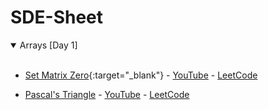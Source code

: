 # SDE-Sheet
<details open>
<summary> Arrays [Day 1] </summary>
<br>
 
  
- [Set Matrix Zero](https://github.com/jayanth-tjvrr/SDE-Sheet/blob/main/Arrays%20%5BDay%201%5D/1_Set_Matrix_Zeros.md){:target="\_blank"} - [YouTube](https://www.youtube.com/watch?v=M65xBewcqcI&list=PLgUwDviBIf0rPG3Ictpu74YWBQ1CaBkm2&index=8) - [LeetCode](https://leetcode.com/problems/set-matrix-zeroes/)

- [Pascal's Triangle](https://github.com/jayanth-tjvrr/SDE-Sheet/blob/main/Arrays%20%5BDay%201%5D/2_Pascals_Triangle.md) - [YouTube](https://www.youtube.com/watch?v=M65xBewcqcI&list=PLgUwDviBIf0rPG3Ictpu74YWBQ1CaBkm2&index=9) - [LeetCode](https://leetcode.com/problems/pascals-triangle/)
  
  
</details>
